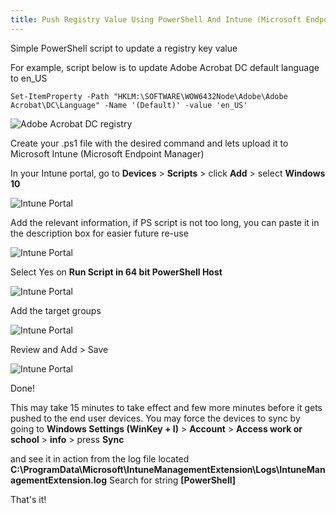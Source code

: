 ```yaml
---
title: Push Registry Value Using PowerShell And Intune (Microsoft Endpoint Manager)
---
```


Simple PowerShell script to update a registry key value

For example, script below is to update Adobe Acrobat DC default language to en_US 

````Set-ItemProperty -Path "HKLM:\SOFTWARE\WOW6432Node\Adobe\Adobe Acrobat\DC\Language" -Name '(Default)' -value 'en_US' ````

![Adobe Acrobat DC registry](/assets/images/registry_adobe.png)

Create your .ps1 file with the desired command and lets upload it to Microsoft Intune (Microsoft Endpoint Manager)

In your Intune portal, go to **Devices** > **Scripts** > click **Add** > select **Windows 10**

![Intune Portal](/assets/images/intune_scripts.png)

Add the relevant information, if PS script is not too long, you can paste it in the description box for easier future re-use

![Intune Portal](/assets/images/intune_scripts_1.png)

Select Yes on **Run Script in 64 bit PowerShell Host**

![Intune Portal](/assets/images/intune_scripts_2.png)

Add the target groups 

![Intune Portal](/assets/images/intune_scripts_3.png)

Review and Add > Save

![Intune Portal](/assets/images/intune_scripts_4.png)

Done!

This may take 15 minutes to take effect and few more minutes before it gets pushed to the end user devices.
You may force the devices to sync by going to **Windows Settings (WinKey + I)** > **Account** > **Access work or school** > **info** > press **Sync**

and see it in action from the log file located **C:\ProgramData\Microsoft\IntuneManagementExtension\Logs\IntuneManagementExtension.log**
Search for string **[PowerShell]**

That's it!
